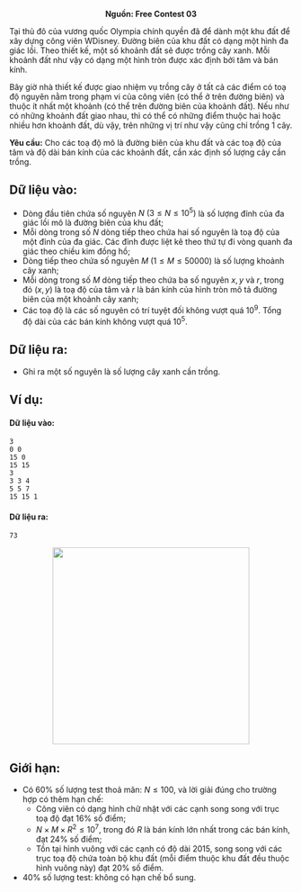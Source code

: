**<center>Nguồn:  Free Contest 03</center>**

Tại thủ đô của vương quốc Olympia chính quyền đã để dành một khu đất để xây dựng công viên WDisney. Đường biên của khu đất có dạng một hình đa giác lồi. Theo thiết kế, một số khoảnh đất sẽ được trồng cây xanh. Mỗi khoảnh đất như vậy có dạng một hình tròn được xác định bởi tâm và bán kính.

Bây giờ nhà thiết kế được giao nhiệm vụ trồng cây ở tất cả các điểm có toạ độ nguyên nằm trong phạm vi của công viên (có thể ở trên đường biên) và thuộc ít nhất một khoảnh (có thể trên đường biên của khoảnh đất). Nếu như có những khoảnh đất giao nhau, thì có thể có những điểm thuộc hai hoặc nhiều hơn khoảnh đất, dù vậy, trên những vị trí như vậy cũng chỉ trồng $1$ cây.

**Yêu cầu:** Cho các toạ độ mô là đường biên của khu đất và các toạ độ của tâm và độ dài bán kính của các khoảnh đất, cần xác định số lượng cây cần trồng.

## Dữ liệu vào:
- Dòng đầu tiên chứa số nguyên $N\ (3 ≤ N ≤ 10^5)$ là số lượng đỉnh của đa giác lồi mô là đường biên của khu đất;
- Mỗi dòng trong số $N$ dòng tiếp theo chứa hai số nguyên là toạ độ của một đỉnh của đa giác. Các đỉnh được liệt kê theo thứ tự đi vòng quanh đa giác theo chiều kim đồng hồ;
- Dòng tiếp theo chứa số nguyên $M\ (1 ≤ M ≤ 50000)$ là số lượng khoảnh cây xanh;
- Mỗi dòng trong số $M$ dòng tiếp theo chứa ba số nguyên $x, y$ và $r$, trong đó $(x, y)$ là toạ độ của tâm và $r$ là bán kính của hình tròn mô tả đường biên của một khoảnh cây xanh;
- Các toạ độ là các số nguyên có trí tuyệt đối không vượt quá $10^9$. Tổng độ dài của các bán kính không vượt quá $10^5$.

## Dữ liệu ra:
- Ghi ra một số nguyên là số lượng cây xanh cần trồng.

## Ví dụ:
#### Dữ liệu vào:
```
3
0 0
15 0
15 15
3
3 3 4
5 5 7
15 15 1
```

#### Dữ liệu ra:
```
73
```

<center><img src="/images/problems/2017/ntrees.png" width=350></center>

## Giới hạn:
- Có $60\%$ số lượng test thoả mãn: $N ≤ 100$, và lời giải đúng cho trường hợp có thêm hạn chế:
    - Công viên có dạng hình chữ nhật với các cạnh song song với trục toạ độ đạt $16\%$ số điểm;
    - $N × M × R^2 ≤ 10^7$, trong đó $R$ là bán kính lớn nhất trong các bán kính, đạt $24\%$ số điểm;
    - Tồn tại hình vuông với các cạnh có độ dài $2015$, song song với các trục toạ độ chứa toàn bộ khu đất (mỗi điểm thuộc khu đất đều thuộc hình vuông này) đạt $20\%$ số điểm.
- $40\%$ số lượng test: không có hạn chế bổ sung.